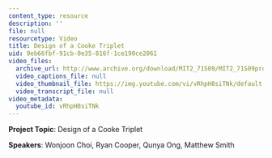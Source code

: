 ```yaml
---
content_type: resource
description: ''
file: null
resourcetype: Video
title: Design of a Cooke Triplet
uid: 9eb66fbf-91cb-0e35-816f-1ce190ce2061
video_files:
  archive_url: http://www.archive.org/download/MIT2_71S09/MIT2_71S09proj6_300k.mp4
  video_captions_file: null
  video_thumbnail_file: https://img.youtube.com/vi/vRhpH8siTNk/default.jpg
  video_transcript_file: null
video_metadata:
  youtube_id: vRhpH8siTNk
---
```


**Project Topic**: Design of a Cooke Triplet

**Speakers**: Wonjoon Choi, Ryan Cooper, Qunya Ong, Matthew Smith